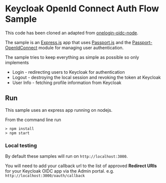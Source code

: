 # Keycloak OpenId Connect Auth Flow Sample

This code has been cloned an adapted from [onelogin-oidc-node](https://github.com/onelogin/onelogin-oidc-node).

The sample is an [Express.js](https://expressjs.com/) app that uses
[Passport.js](http://www.passportjs.org/) and the [Passport-OpenIdConnect](https://github.com/jaredhanson/passport-openidconnect)
module for managing user authentication.

The sample tries to keep everything as simple as possible so only
implements
* Login - redirecting users to Keycloak for authentication
* Logout - destroying the local session and revoking the token at Keycloak
* User Info - fetching profile information from Keycloak

## Run
This sample uses an express app running on nodejs.

From the command line run
```
> npm install
> npm start
```

### Local testing
By default these samples will run on `http://localhost:3000`.

You will need to add your callback url to the list of approved **Redirect URIs** for your Keycloak OIDC app via the Admin portal. e.g. `http://localhost:3000/oauth/callback`
